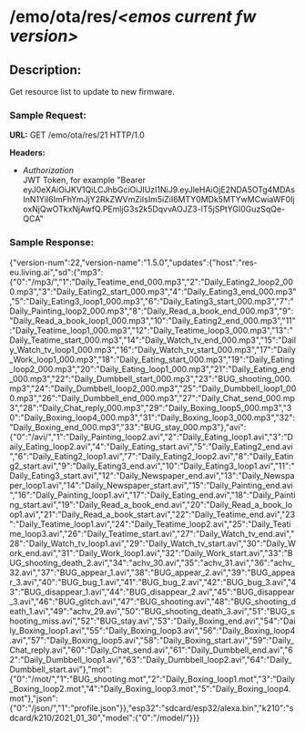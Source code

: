 # /emo/ota/res/*\<emos current fw version>*

## Description:
Get resource list to update to new firmware.  

### Sample Request:
**URL:** GET /emo/ota/res/21 HTTP/1.0  

**Headers:**  
- *Authorization*  
    JWT Token, for example "Bearer eyJ0eXAiOiJKV1QiLCJhbGciOiJIUzI1NiJ9.eyJleHAiOjE2NDA5OTg4MDAsInN1YiI6ImFhYmJjY2RkZWVmZiIsIm5iZiI6MTY0MDk5MTYwMCwiaWF0IjoxNjQwOTkxNjAwfQ.PEmljG3s2k5DqvvAOJZ3-lT5jSPtYGI0GuzSqQe-QCA"  

### Sample Response:
{"version-num":22,"version-name":"1.5.0","updates":{"host":"res-eu.living.ai","sd":{"mp3":{"0":"/mp3/","1":"Daily_Teatime_end_000.mp3","2":"Daily_Eating2_loop2_000.mp3","3":"Daily_Eating2_start_000.mp3","4":"Daily_Eating3_end_000.mp3","5":"Daily_Eating3_loop1_000.mp3","6":"Daily_Eating3_start_000.mp3","7":"Daily_Painting_loop2_000.mp3","8":"Daily_Read_a_book_end_000.mp3","9":"Daily_Read_a_book_loop1_000.mp3","10":"Daily_Eating2_end_000.mp3","11":"Daily_Teatime_loop1_000.mp3","12":"Daily_Teatime_loop3_000.mp3","13":"Daily_Teatime_start_000.mp3","14":"Daily_Watch_tv_end_000.mp3","15":"Daily_Watch_tv_loop1_000.mp3","16":"Daily_Watch_tv_start_000.mp3","17":"Daily_Work_loop1_000.mp3","18":"Daily_Eating_start_000.mp3","19":"Daily_Eating_loop2_000.mp3","20":"Daily_Eating_loop1_000.mp3","21":"Daily_Eating_end_000.mp3","22":"Daily_Dumbbell_start_000.mp3","23":"BUG_shooting_000.mp3","24":"Daily_Dumbbell_loop2_000.mp3","25":"Daily_Dumbbell_loop1_000.mp3","26":"Daily_Dumbbell_end_000.mp3","27":"Daily_Chat_send_000.mp3","28":"Daily_Chat_reply_000.mp3","29":"Daily_Boxing_loop5_000.mp3","30":"Daily_Boxing_loop4_000.mp3","31":"Daily_Boxing_loop3_000.mp3","32":"Daily_Boxing_end_000.mp3","33":"BUG_stay_000.mp3"},"avi":{"0":"/avi/","1":"Daily_Painting_loop2.avi","2":"Daily_Eating_loop1.avi","3":"Daily_Eating_loop2.avi","4":"Daily_Eating_start.avi","5":"Daily_Eating2_end.avi","6":"Daily_Eating2_loop1.avi","7":"Daily_Eating2_loop2.avi","8":"Daily_Eating2_start.avi","9":"Daily_Eating3_end.avi","10":"Daily_Eating3_loop1.avi","11":"Daily_Eating3_start.avi","12":"Daily_Newspaper_end.avi","13":"Daily_Newspaper_loop1.avi","14":"Daily_Newspaper_start.avi","15":"Daily_Painting_end.avi","16":"Daily_Painting_loop1.avi","17":"Daily_Eating_end.avi","18":"Daily_Painting_start.avi","19":"Daily_Read_a_book_end.avi","20":"Daily_Read_a_book_loop1.avi","21":"Daily_Read_a_book_start.avi","22":"Daily_Teatime_end.avi","23":"Daily_Teatime_loop1.avi","24":"Daily_Teatime_loop2.avi","25":"Daily_Teatime_loop3.avi","26":"Daily_Teatime_start.avi","27":"Daily_Watch_tv_end.avi","28":"Daily_Watch_tv_loop1.avi","29":"Daily_Watch_tv_start.avi","30":"Daily_Work_end.avi","31":"Daily_Work_loop1.avi","32":"Daily_Work_start.avi","33":"BUG_shooting_death_2.avi","34":"achv_30.avi","35":"achv_31.avi","36":"achv_32.avi","37":"BUG_appear_1.avi","38":"BUG_appear_2.avi","39":"BUG_appear_3.avi","40":"BUG_bug_1.avi","41":"BUG_bug_2.avi","42":"BUG_bug_3.avi","43":"BUG_disappear_1.avi","44":"BUG_disappear_2.avi","45":"BUG_disappear_3.avi","46":"BUG_glitch.avi","47":"BUG_shooting.avi","48":"BUG_shooting_death_1.avi","49":"achv_29.avi","50":"BUG_shooting_death_3.avi","51":"BUG_shooting_miss.avi","52":"BUG_stay.avi","53":"Daily_Boxing_end.avi","54":"Daily_Boxing_loop1.avi","55":"Daily_Boxing_loop3.avi","56":"Daily_Boxing_loop4.avi","57":"Daily_Boxing_loop5.avi","58":"Daily_Boxing_start.avi","59":"Daily_Chat_reply.avi","60":"Daily_Chat_send.avi","61":"Daily_Dumbbell_end.avi","62":"Daily_Dumbbell_loop1.avi","63":"Daily_Dumbbell_loop2.avi","64":"Daily_Dumbbell_start.avi"},"mot":{"0":"/mot/","1":"BUG_shooting.mot","2":"Daily_Boxing_loop1.mot","3":"Daily_Boxing_loop2.mot","4":"Daily_Boxing_loop3.mot","5":"Daily_Boxing_loop4.mot"},"json":{"0":"/json/","1":"profile.json"}},"esp32":"sdcard/esp32/alexa.bin","k210":"sdcard/k210/2021_01_30","model":{"0":"/model/"}}}
